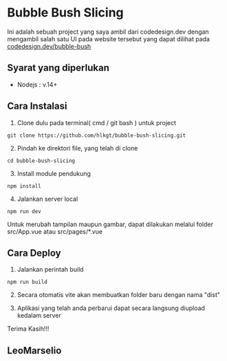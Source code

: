 # Bubble Bush Slicing

Ini adalah sebuah project yang saya ambil dari codedesign.dev dengan mengambil salah satu UI pada website tersebut yang dapat dilihat pada [codedesign.dev/bubble-bush](https://codedesign.dev/challenge/bubble-bash)

## Syarat yang diperlukan

- Nodejs : v.14+

## Cara Instalasi

1. Clone dulu pada terminal( cmd / git bash ) untuk project

```
git clone https://github.com/hlkgt/bubble-bush-slicing.git
```

2. Pindah ke direktori file, yang telah di clone

```
cd bubble-bush-slicing
```

3. Install module pendukung

```
npm install
```

4. Jalankan server local

```
npm run dev
```

Untuk merubah tampilan maupun gambar, dapat dilakukan melalui folder src/App.vue atau src/pages/\*.vue

## Cara Deploy

1. Jalankan perintah build

```
npm run build
```

2. Secara otomatis vite akan membuatkan folder baru dengan nama "dist"

3. Aplikasi yang telah anda perbarui dapat secara langsung diupload kedalam server


Terima Kasih!!!
## LeoMarselio
